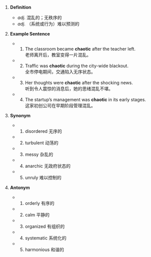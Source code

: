 1. **Definition**  
	- *adj.* 混乱的；无秩序的  
	- *adj.* （系统或行为）难以预测的  

2. **Example Sentence**  
	- 1. The classroom became **chaotic** after the teacher left.  
			老师离开后，教室变得一片混乱。  
	- 2. Traffic was **chaotic** during the city-wide blackout.  
			全市停电期间，交通陷入无序状态。  
	- 3. Her thoughts were **chaotic** after the shocking news.  
			听到令人震惊的消息后，她的思绪混乱不堪。  
	- 4. The startup’s management was **chaotic** in its early stages.  
			这家初创公司在早期阶段管理混乱。  

3. **Synonym**  
	- 1. disordered 无序的  
	- 2. turbulent 动荡的  
	- 3. messy 杂乱的  
	- 4. anarchic 无政府状态的  
	- 5. unruly 难以控制的  

4. **Antonym**  
	- 1. orderly 有序的  
	- 2. calm 平静的  
	- 3. organized 有组织的  
	- 4. systematic 系统化的  
	- 5. harmonious 和谐的  
